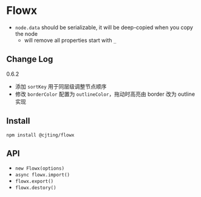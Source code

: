 # Flowx

- `node.data` should be serializable, it will be deep-copied when you copy the node
  - will remove all properties start with `_`

## Change Log

0.6.2

- 添加 `sortKey` 用于同层级调整节点顺序
- 修改 `borderColor` 配置为 `outlineColor`，拖动时高亮由 border 改为 outline 实现

## Install

`npm install @cjting/flowx`

## API

- `new Flowx(options)`
- `async flowx.import()`
- `flowx.export()`
- `flowx.destory()`
